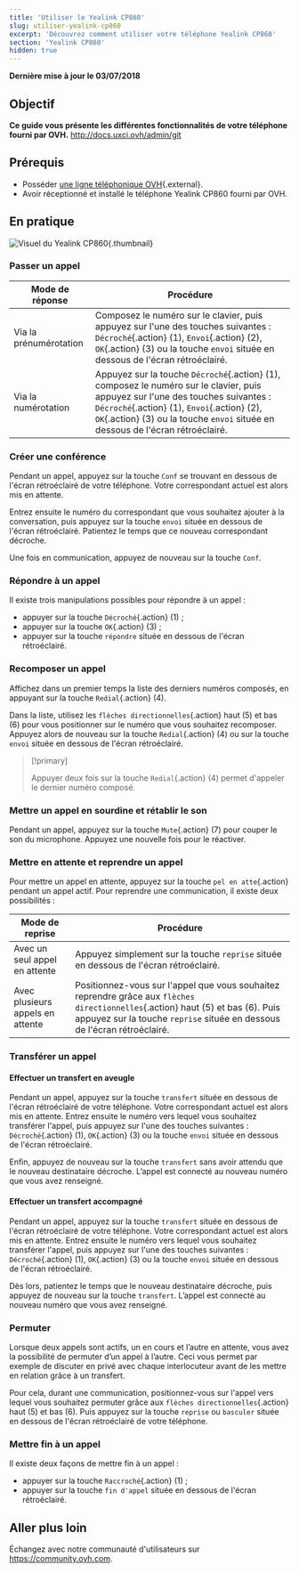 ```yaml
---
title: 'Utiliser le Yealink CP860'
slug: utiliser-yealink-cp860
excerpt: 'Découvrez comment utiliser votre téléphone Yealink CP860'
section: 'Yealink CP860'
hidden: true
---
```


**Dernière mise à jour le 03/07/2018**

## Objectif

**Ce guide vous présente les différentes fonctionnalités de votre téléphone fourni par OVH.**
http://docs.uxci.ovh/admin/git
## Prérequis

- Posséder [une ligne téléphonique OVH](https://www.ovhtelecom.fr/telephonie/){.external}.
- Avoir réceptionné et installé le téléphone Yealink CP860 fourni par OVH.

## En pratique

![Visuel du Yealink CP860](images/cp860.png){.thumbnail}

### Passer un appel

|Mode de réponse|Procédure|
|---|---|
|Via la prénumérotation|Composez le numéro sur le clavier, puis appuyez sur l'une des touches suivantes : `Décroché`{.action} (1), `Envoi`{.action} (2), `OK`{.action} (3) ou la touche `envoi` située en dessous de l'écran rétroéclairé.|
|Via la numérotation|Appuyez sur la touche `Décroché`{.action} (1), composez le numéro sur le clavier, puis appuyez sur l'une des touches suivantes : `Décroché`{.action} (1), `Envoi`{.action} (2), `OK`{.action} (3) ou la touche `envoi` située en dessous de l'écran rétroéclairé.|

### Créer une conférence

Pendant un appel, appuyez sur la touche `Conf` se trouvant en dessous de l'écran rétroéclairé de votre téléphone. Votre correspondant actuel est alors mis en attente.

Entrez ensuite le numéro du correspondant que vous souhaitez ajouter à la conversation, puis appuyez sur la touche `envoi` située en dessous de l'écran rétroéclairé. Patientez le temps que ce nouveau correspondant décroche.

Une fois en communication, appuyez de nouveau sur la touche `Conf`.

### Répondre à un appel

Il existe trois manipulations possibles pour répondre à un appel :

- appuyer sur la touche `Décroché`{.action} (1) ;
- appuyer sur la touche `OK`{.action} (3) ;
- appuyer sur la touche `répondre` située en dessous de l'écran rétroéclairé.

### Recomposer un appel

Affichez dans un premier temps la liste des derniers numéros composés, en appuyant sur la touche `Redial`{.action} (4).

Dans la liste, utilisez les `flèches directionnelles`{.action} haut (5) et bas (6) pour vous positionner sur le numéro que vous souhaitez recomposer. Appuyez alors de nouveau sur la touche `Redial`{.action} (4) ou sur la touche `envoi` située en dessous de l'écran rétroéclairé.

> [!primary]
> 
> Appuyer deux fois sur la touche `Redial`{.action} (4) permet d'appeler le dernier numéro composé.
> 

### Mettre un appel en sourdine et rétablir le son

Pendant un appel, appuyez sur la touche `Mute`{.action} (7) pour couper le son du microphone. Appuyez une nouvelle fois pour le réactiver.

### Mettre en attente et reprendre un appel

Pour mettre un appel en attente, appuyez sur la touche `pel en atte`{.action} pendant un appel actif. Pour reprendre une communication, il existe deux possibilités :

|Mode de reprise|Procédure|
|---|---|
|Avec un seul appel en attente|Appuyez simplement sur la touche `reprise` située en dessous de l'écran rétroéclairé.|
|Avec plusieurs appels en attente|Positionnez-vous sur l'appel que vous souhaitez reprendre grâce aux `flèches directionnelles`{.action} haut (5) et bas (6). Puis appuyez sur la touche `reprise` située en dessous de l'écran rétroéclairé.|

### Transférer un appel

#### Effectuer un transfert en aveugle

Pendant un appel, appuyez sur la touche `transfert` située en dessous de l'écran rétroéclairé de votre téléphone. Votre correspondant actuel est alors mis en attente. Entrez ensuite le numéro vers lequel vous souhaitez transférer l'appel, puis appuyez sur l'une des touches suivantes : `Décroché`{.action} (1), `OK`{.action} (3) ou la touche `envoi` située en dessous de l'écran rétroéclairé.

Enfin, appuyez de nouveau sur la touche `transfert` sans avoir attendu que le nouveau destinataire décroche. L’appel est connecté au nouveau numéro que vous avez renseigné.

#### Effectuer un transfert accompagné

Pendant un appel, appuyez sur la touche `transfert` située en dessous de l'écran rétroéclairé de votre téléphone. Votre correspondant actuel est alors mis en attente. Entrez ensuite le numéro vers lequel vous souhaitez transférer l'appel, puis appuyez sur l'une des touches suivantes : `Décroché`{.action} (1), `OK`{.action} (3) ou la touche `envoi` située en dessous de l'écran rétroéclairé.

Dès lors, patientez le temps que le nouveau destinataire décroche, puis appuyez de nouveau sur la touche `transfert`. L’appel est connecté au nouveau numéro que vous avez renseigné.

### Permuter

Lorsque deux appels sont actifs, un en cours et l’autre en attente, vous avez la possibilité de permuter d’un appel à l’autre. Ceci vous permet par exemple de discuter en privé avec chaque interlocuteur avant de les mettre en relation grâce à un transfert.

Pour cela, durant une communication, positionnez-vous sur l'appel vers lequel vous souhaitez permuter grâce aux `flèches directionnelles`{.action} haut (5) et bas (6). Puis appuyez sur la touche `reprise` ou `basculer` située en dessous de l'écran rétroéclairé de votre téléphone.

### Mettre fin à un appel

Il existe deux façons de mettre fin à un appel :

- appuyer sur la touche `Raccroché`{.action} (1) ;
- appuyer sur la touche `fin d'appel` située en dessous de l'écran rétroéclairé.

## Aller plus loin

Échangez avec notre communauté d'utilisateurs sur <https://community.ovh.com>.
